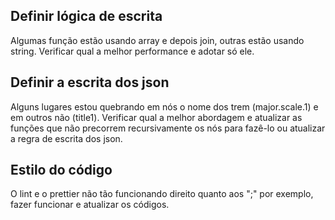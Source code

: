 ## Definir lógica de escrita

Algumas função estão usando array e depois join, outras estão usando string. Verificar qual a melhor performance e adotar só ele.

## Definir a escrita dos json

Alguns lugares estou quebrando em nós o nome dos trem (major.scale.1) e em outros não (title1). Verificar qual a melhor abordagem e atualizar as funções que não precorrem recursivamente os nós para fazê-lo ou atualizar a regra de escrita dos json.

## Estilo do código

O lint e o prettier não tão funcionando direito quanto aos ";" por exemplo, fazer funcionar e atualizar os códigos.
